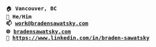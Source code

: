 <pre>
  </br>
  🏠 <b>Vancouver, BC</b>
  👨 <b>He/Him<b>
  📫 <a href="email@work@bradensawatsky.com">work@bradensawatsky.com</a>
  🌐 <a href="https://www.bradensawatsky.com/">bradensawatsky.com</a>
  💼 <a href="https://www.linkedin.com/in/braden-sawatsky">https://www.linkedin.com/in/braden-sawatsky</a>
</pre>
